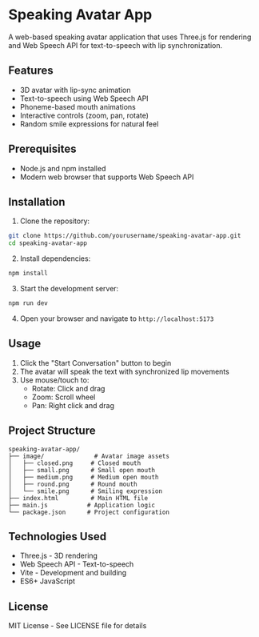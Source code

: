 # Speaking Avatar App

A web-based speaking avatar application that uses Three.js for rendering and Web Speech API for text-to-speech with lip synchronization.

## Features

- 3D avatar with lip-sync animation
- Text-to-speech using Web Speech API
- Phoneme-based mouth animations
- Interactive controls (zoom, pan, rotate)
- Random smile expressions for natural feel

## Prerequisites

- Node.js and npm installed
- Modern web browser that supports Web Speech API

## Installation

1. Clone the repository:
```bash
git clone https://github.com/yourusername/speaking-avatar-app.git
cd speaking-avatar-app
```

2. Install dependencies:
```bash
npm install
```

3. Start the development server:
```bash
npm run dev
```

4. Open your browser and navigate to `http://localhost:5173`

## Usage

1. Click the "Start Conversation" button to begin
2. The avatar will speak the text with synchronized lip movements
3. Use mouse/touch to:
   - Rotate: Click and drag
   - Zoom: Scroll wheel
   - Pan: Right click and drag

## Project Structure

```
speaking-avatar-app/
├── image/              # Avatar image assets
│   ├── closed.png     # Closed mouth
│   ├── small.png      # Small open mouth
│   ├── medium.png     # Medium open mouth
│   ├── round.png      # Round mouth
│   └── smile.png      # Smiling expression
├── index.html         # Main HTML file
├── main.js           # Application logic
└── package.json      # Project configuration
```

## Technologies Used

- Three.js - 3D rendering
- Web Speech API - Text-to-speech
- Vite - Development and building
- ES6+ JavaScript

## License

MIT License - See LICENSE file for details

